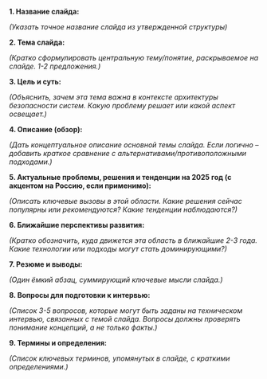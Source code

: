 **1. Название слайда:**

*(Указать точное название слайда из утвержденной структуры)*

**2. Тема слайда:**

*(Кратко сформулировать центральную тему/понятие, раскрываемое на слайде. 1-2 предложения.)*

**3. Цель и суть:**

*(Объяснить, зачем эта тема важна в контексте архитектуры безопасности систем. Какую проблему решает или какой аспект освещает.)*

**4. Описание (обзор):**

*(Дать концептуальное описание основной темы слайда. Если логично – добавить краткое сравнение с альтернативами/противоположными подходами.)*

**5. Актуальные проблемы, решения и тенденции на 2025 год (с акцентом на Россию, если применимо):**

*(Описать ключевые вызовы в этой области. Какие решения сейчас популярны или рекомендуются? Какие тенденции наблюдаются?)*

**6. Ближайшие перспективы развития:**

*(Кратко обозначить, куда движется эта область в ближайшие 2-3 года. Какие технологии или подходы могут стать доминирующими?)*

**7. Резюме и выводы:**

*(Один ёмкий абзац, суммирующий ключевые мысли слайда.)*

**8. Вопросы для подготовки к интервью:**

*(Список 3-5 вопросов, которые могут быть заданы на техническом интервью, связанных с темой слайда. Вопросы должны проверять понимание концепций, а не только факты.)*

**9. Термины и определения:**

*(Список ключевых терминов, упомянутых в слайде, с краткими определениями.)*
